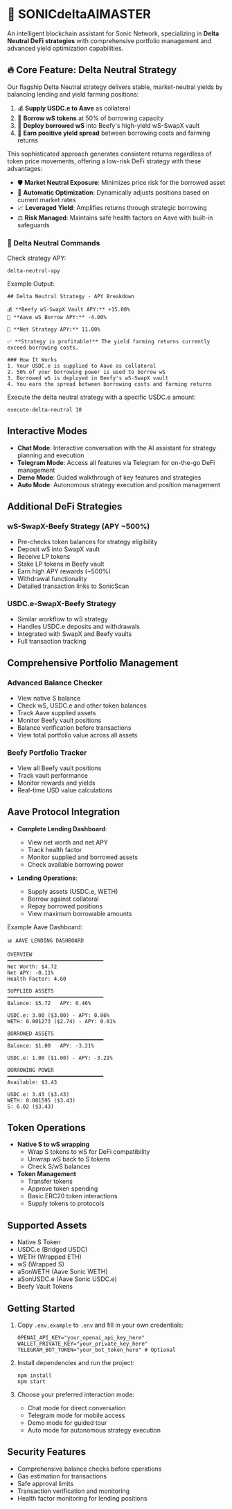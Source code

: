 # 🚀 SONICdeltaAIMASTER

An intelligent blockchain assistant for Sonic Network, specializing in **Delta Neutral DeFi strategies** with comprehensive portfolio management and advanced yield optimization capabilities.

## 🔥 Core Feature: Delta Neutral Strategy

Our flagship Delta Neutral strategy delivers stable, market-neutral yields by balancing lending and yield farming positions:

1. 💰 **Supply USDC.e to Aave** as collateral
2. 🏦 **Borrow wS tokens** at 50% of borrowing capacity
3. 🌾 **Deploy borrowed wS** into Beefy's high-yield wS-SwapX vault
4. 💸 **Earn positive yield spread** between borrowing costs and farming returns

This sophisticated approach generates consistent returns regardless of token price movements, offering a low-risk DeFi strategy with these advantages:

- 🛡️ **Market Neutral Exposure**: Minimizes price risk for the borrowed asset
- 🤖 **Automatic Optimization**: Dynamically adjusts positions based on current market rates
- 📈 **Leveraged Yield**: Amplifies returns through strategic borrowing
- ⚖️ **Risk Managed**: Maintains safe health factors on Aave with built-in safeguards

### 🎯 Delta Neutral Commands

Check strategy APY:
```
delta-neutral-apy
```

Example Output:
```
## Delta Neutral Strategy - APY Breakdown

💰 **Beefy wS-SwapX Vault APY:** +15.00%
🏦 **Aave wS Borrow APY:** -4.00%

🔄 **Net Strategy APY:** 11.00%

✅ **Strategy is profitable!** The yield farming returns currently exceed borrowing costs.

### How It Works
1. Your USDC.e is supplied to Aave as collateral
2. 50% of your borrowing power is used to borrow wS
3. Borrowed wS is deployed in Beefy's wS-SwapX vault
4. You earn the spread between borrowing costs and farming returns
```

Execute the delta neutral strategy with a specific USDC.e amount:
```
execute-delta-neutral 10
```

## Interactive Modes

- **Chat Mode**: Interactive conversation with the AI assistant for strategy planning and execution
- **Telegram Mode**: Access all features via Telegram for on-the-go DeFi management
- **Demo Mode**: Guided walkthrough of key features and strategies
- **Auto Mode**: Autonomous strategy execution and position management

## Additional DeFi Strategies

### wS-SwapX-Beefy Strategy (APY ~500%)
* Pre-checks token balances for strategy eligibility
* Deposit wS into SwapX vault
* Receive LP tokens
* Stake LP tokens in Beefy vault
* Earn high APY rewards (~500%)
* Withdrawal functionality
* Detailed transaction links to SonicScan

### USDC.e-SwapX-Beefy Strategy
* Similar workflow to wS strategy
* Handles USDC.e deposits and withdrawals
* Integrated with SwapX and Beefy vaults
* Full transaction tracking

## Comprehensive Portfolio Management

### Advanced Balance Checker
* View native S balance
* Check wS, USDC.e and other token balances
* Track Aave supplied assets
* Monitor Beefy vault positions
* Balance verification before transactions
* View total portfolio value across all assets

### Beefy Portfolio Tracker
* View all Beefy vault positions
* Track vault performance
* Monitor rewards and yields
* Real-time USD value calculations

## Aave Protocol Integration

- **Complete Lending Dashboard**:
  * View net worth and net APY
  * Track health factor
  * Monitor supplied and borrowed assets
  * Check available borrowing power

- **Lending Operations**:
  * Supply assets (USDC.e, WETH)
  * Borrow against collateral
  * Repay borrowed positions
  * View maximum borrowable amounts

Example Aave Dashboard:
```
📊 AAVE LENDING DASHBOARD

OVERVIEW
━━━━━━━━━━━━━━━━━━━━━━━━━━━━━━━
Net Worth: $4.72
Net APY: -0.11%
Health Factor: 4.60

SUPPLIED ASSETS
━━━━━━━━━━━━━━━━━━━━━━━━━━━━━━━
Balance: $5.72   APY: 0.46%

USDC.e: 3.00 ($3.00) - APY: 0.86%
WETH: 0.001273 ($2.74) - APY: 0.01%

BORROWED ASSETS
━━━━━━━━━━━━━━━━━━━━━━━━━━━━━━━
Balance: $1.00   APY: -3.21%

USDC.e: 1.00 ($1.00) - APY: -3.21%

BORROWING POWER
━━━━━━━━━━━━━━━━━━━━━━━━━━━━━━━
Available: $3.43

USDC.e: 3.43 ($3.43)
WETH: 0.001595 ($3.43)
S: 6.02 ($3.43)
```

## Token Operations

- **Native S to wS wrapping**
  * Wrap S tokens to wS for DeFi compatibility
  * Unwrap wS back to S tokens
  * Check S/wS balances
- **Token Management**
  * Transfer tokens
  * Approve token spending
  * Basic ERC20 token interactions
  * Supply tokens to protocols

## Supported Assets

- Native S Token
- USDC.e (Bridged USDC)
- WETH (Wrapped ETH)
- wS (Wrapped S)
- aSonWETH (Aave Sonic WETH)
- aSonUSDC.e (Aave Sonic USDC.e)
- Beefy Vault Tokens

## Getting Started

1. Copy `.env.example` to `.env` and fill in your own credentials:
   ```
   OPENAI_API_KEY="your_openai_api_key_here"
   WALLET_PRIVATE_KEY="your_private_key_here"
   TELEGRAM_BOT_TOKEN="your_bot_token_here" # Optional
   ```

2. Install dependencies and run the project:
   ```
   npm install
   npm start
   ```

3. Choose your preferred interaction mode:
   - Chat mode for direct conversation
   - Telegram mode for mobile access
   - Demo mode for guided tour
   - Auto mode for autonomous strategy execution

## Security Features

- Comprehensive balance checks before operations
- Gas estimation for transactions
- Safe approval limits
- Transaction verification and monitoring
- Health factor monitoring for lending positions